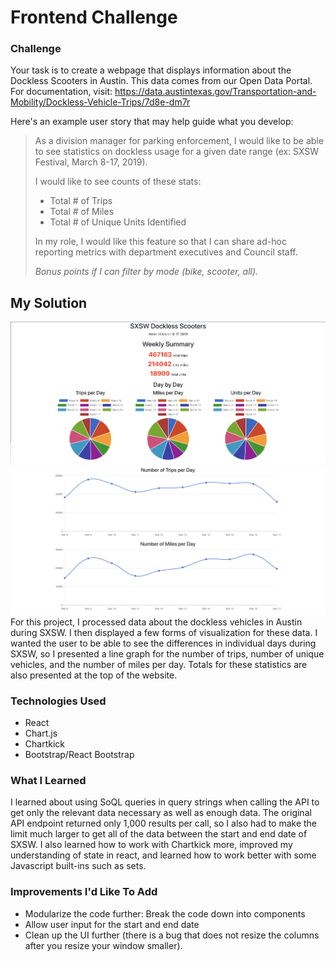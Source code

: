 # Frontend Challenge

### Challenge

Your task is to create a webpage that displays information about the Dockless Scooters in Austin. This data comes from our Open Data Portal. For documentation, visit: https://data.austintexas.gov/Transportation-and-Mobility/Dockless-Vehicle-Trips/7d8e-dm7r

Here's an example user story that may help guide what you develop:

> As a division manager for parking enforcement, I would like to be able to see statistics on dockless usage for a given date range (ex: SXSW Festival, March 8-17, 2019). 
>
> I would like to see counts of these stats:
> - Total # of Trips
> - Total # of Miles
> - Total # of Unique Units Identified
> 
> In my role, I would like this feature so that I can share ad-hoc reporting metrics with department executives and Council staff.
>
> _Bonus points if I can filter by mode (bike, scooter, all)._

## My Solution

![](https://github.com/kathdovi/dockless-vehicles/blob/master/frontend/react/pic1.png)
![](https://github.com/kathdovi/dockless-vehicles/blob/master/frontend/react/pic2.png)
For this project, I processed data about the dockless vehicles in Austin during SXSW. I then displayed a few forms of visualization for these data. I wanted the user to be able to see the differences in individual days during SXSW, so I presented a line graph for the number of trips, number of unique vehicles, and the number of miles per day. Totals for these statistics are also presented at the top of the website.

### Technologies Used
- React
- Chart.js
- Chartkick
- Bootstrap/React Bootstrap

### What I Learned

I learned about using SoQL queries in query strings when calling the API to get only the relevant data necessary as well as enough data. The original API endpoint returned only 1,000 results per call, so I also had to make the limit much larger to get all of the data between the start and end date of SXSW. I also learned how to work with Chartkick more, improved my understanding of state in react, and learned how to work better with some Javascript built-ins such as sets.

### Improvements I'd Like To Add
- Modularize the code further: Break the code down into components 
- Allow user input for the start and end date
- Clean up the UI further (there is a bug that does not resize the columns after you resize your window smaller).
